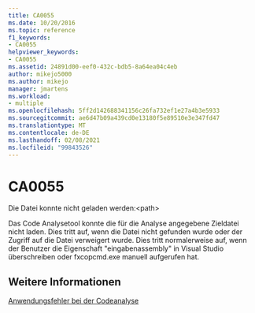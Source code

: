 ```yaml
---
title: CA0055
ms.date: 10/20/2016
ms.topic: reference
f1_keywords:
- CA0055
helpviewer_keywords:
- CA0055
ms.assetid: 24891d00-eef0-432c-bdb5-8a64ea04c4eb
author: mikejo5000
ms.author: mikejo
manager: jmartens
ms.workload:
- multiple
ms.openlocfilehash: 5ff2d142688341156c26fa732ef1e27a4b3e5933
ms.sourcegitcommit: ae6d47b09a439cd0e13180f5e89510e3e347fd47
ms.translationtype: MT
ms.contentlocale: de-DE
ms.lasthandoff: 02/08/2021
ms.locfileid: "99843526"
---
```

# <a name="ca0055"></a>CA0055
Die Datei konnte nicht geladen werden:\<path>

Das Code Analysetool konnte die für die Analyse angegebene Zieldatei nicht laden. Dies tritt auf, wenn die Datei nicht gefunden wurde oder der Zugriff auf die Datei verweigert wurde. Dies tritt normalerweise auf, wenn der Benutzer die Eigenschaft "eingabenassembly" in Visual Studio überschreiben oder fxcopcmd.exe manuell aufgerufen hat.

## <a name="see-also"></a>Weitere Informationen
[Anwendungsfehler bei der Codeanalyse](../code-quality/code-analysis-application-errors.md)
